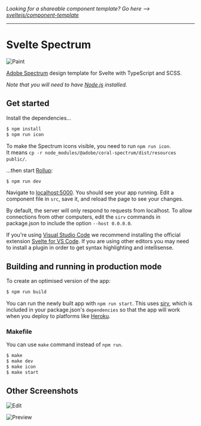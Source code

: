 *Looking for a shareable component template? Go here --> [sveltejs/component-template](https://github.com/sveltejs/component-template)*

---

# Svelte Spectrum
![Paint](https://pbs.twimg.com/media/Es8_KtGVEAI1Oot?format=jpg&name=4096x4096)

[Adobe Spectrum](https://github.com/adobe/coral-spectrum) design template for Svelte with TypeScript and SCSS.

*Note that you will need to have [Node.js](https://nodejs.org) installed.*


## Get started

Install the dependencies...

```sh
$ npm install
$ npm run icon
```

To make the Spectrum icons visible, you need to run `npm run icon`.  
It means `cp -r node_modules/@adobe/coral-spectrum/dist/resources public/`.

...then start [Rollup](https://rollupjs.org):

```sh
$ npm run dev
```

Navigate to [localhost:5000](http://localhost:5000). You should see your app running. Edit a component file in `src`, save it, and reload the page to see your changes.

By default, the server will only respond to requests from localhost. To allow connections from other computers, edit the `sirv` commands in package.json to include the option `--host 0.0.0.0`.

If you're using [Visual Studio Code](https://code.visualstudio.com/) we recommend installing the official extension [Svelte for VS Code](https://marketplace.visualstudio.com/items?itemName=svelte.svelte-vscode). If you are using other editors you may need to install a plugin in order to get syntax highlighting and intellisense.

## Building and running in production mode

To create an optimised version of the app:

```sh
$ npm run build
```

You can run the newly built app with `npm run start`. This uses [sirv](https://github.com/lukeed/sirv), which is included in your package.json's `dependencies` so that the app will work when you deploy to platforms like [Heroku](https://heroku.com).


### Makefile
You can use `make` command instead of `npm run`.

```sh
$ make
$ make dev
$ make icon
$ make start
```

## Other Screenshots
![Edit](https://pbs.twimg.com/media/Es8_NAhUUAE4XYU?format=jpg&name=4096x4096)

![Preview](https://pbs.twimg.com/media/Es8_PWyVEAI1Tfo?format=jpg&name=4096x4096)